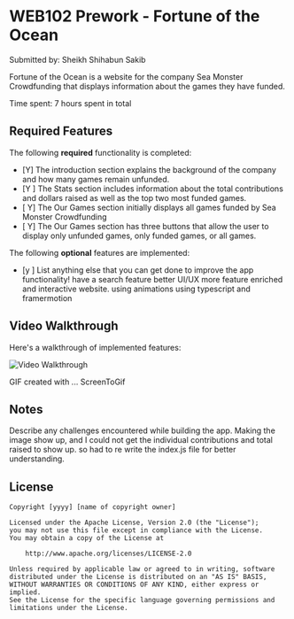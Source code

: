 # WEB102 Prework - Fortune of the Ocean

Submitted by: Sheikh Shihabun Sakib

Fortune of the Ocean is a website for the company Sea Monster Crowdfunding that displays information about the games they have funded.

Time spent: 7 hours spent in total

## Required Features

The following **required** functionality is completed:

* [Y] The introduction section explains the background of the company and how many games remain unfunded.
* [Y ] The Stats section includes information about the total contributions and dollars raised as well as the top two most funded games.
* [ Y] The Our Games section initially displays all games funded by Sea Monster Crowdfunding
* [ Y] The Our Games section has three buttons that allow the user to display only unfunded games, only funded games, or all games.

The following **optional** features are implemented:

* [y ] List anything else that you can get done to improve the app functionality!
        have a search feature
        better UI/UX 
        more feature enriched and interactive website. 
        using animations using typescript and framermotion


## Video Walkthrough

Here's a walkthrough of implemented features:

<img src='https://imgur.com/kDU45wc' title='Video Walkthrough' width='' alt='Video Walkthrough' />

<!-- Replace this with whatever GIF tool you used! -->
GIF created with ...  ScreenToGif
<!-- Recommended tools:
[Kap](https://getkap.co/) for macOS
[ScreenToGif](https://www.screentogif.com/) for Windows
[peek](https://github.com/phw/peek) for Linux. -->

## Notes

Describe any challenges encountered while building the app.
Making the image show up, and I could not get the individual contributions and total raised to show up. so had to re write the index.js file for better understanding.  

## License

    Copyright [yyyy] [name of copyright owner]

    Licensed under the Apache License, Version 2.0 (the "License");
    you may not use this file except in compliance with the License.
    You may obtain a copy of the License at

        http://www.apache.org/licenses/LICENSE-2.0

    Unless required by applicable law or agreed to in writing, software
    distributed under the License is distributed on an "AS IS" BASIS,
    WITHOUT WARRANTIES OR CONDITIONS OF ANY KIND, either express or implied.
    See the License for the specific language governing permissions and
    limitations under the License.
